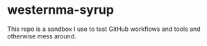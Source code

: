 # westernma-syrup

This repo is a sandbox I use to test GitHub workflows and tools and otherwise mess around.
